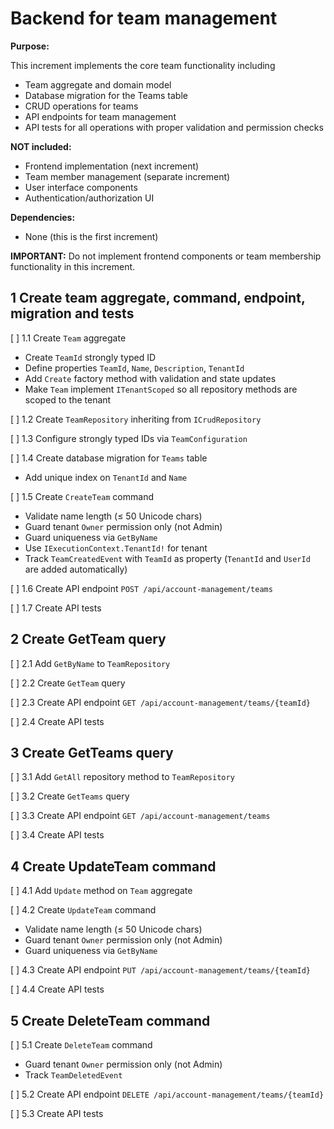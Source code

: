 ---
---

# Backend for team management

**Purpose:**

This increment implements the core team functionality including
- Team aggregate and domain model
- Database migration for the Teams table
- CRUD operations for teams
- API endpoints for team management
- API tests for all operations with proper validation and permission checks

**NOT included:**
- Frontend implementation (next increment)
- Team member management (separate increment)
- User interface components
- Authentication/authorization UI

**Dependencies:**
- None (this is the first increment)

**IMPORTANT:**
Do not implement frontend components or team membership functionality in this increment.  

## 1 Create team aggregate, command, endpoint, migration and tests

[ ] 1.1 Create `Team` aggregate
  - Create `TeamId` strongly typed ID
  - Define properties `TeamId`, `Name`, `Description`, `TenantId`
  - Add `Create` factory method with validation and state updates
  - Make `Team` implement `ITenantScoped` so all repository methods are scoped to the tenant

[ ] 1.2 Create `TeamRepository` inheriting from `ICrudRepository`

[ ] 1.3 Configure strongly typed IDs via `TeamConfiguration`

[ ] 1.4 Create database migration for `Teams` table
  - Add unique index on `TenantId` and `Name`

[ ] 1.5 Create `CreateTeam` command
  - Validate name length (≤ 50 Unicode chars)
  - Guard tenant `Owner` permission only (not Admin)
  - Guard uniqueness via `GetByName`
  - Use `IExecutionContext.TenantId!` for tenant
  - Track `TeamCreatedEvent` with `TeamId` as property (`TenantId` and `UserId` are added automatically)

[ ] 1.6 Create API endpoint `POST /api/account-management/teams`

[ ] 1.7 Create API tests  

## 2 Create GetTeam query

[ ] 2.1 Add `GetByName` to `TeamRepository`

[ ] 2.2 Create `GetTeam` query

[ ] 2.3 Create API endpoint `GET /api/account-management/teams/{teamId}`

[ ] 2.4 Create API tests  

## 3 Create GetTeams query

[ ] 3.1 Add `GetAll` repository method to `TeamRepository`

[ ] 3.2 Create `GetTeams` query

[ ] 3.3 Create API endpoint `GET /api/account-management/teams`

[ ] 3.4 Create API tests  

## 4 Create UpdateTeam command

[ ] 4.1 Add `Update` method on `Team` aggregate

[ ] 4.2 Create `UpdateTeam` command
  - Validate name length (≤ 50 Unicode chars)
  - Guard tenant `Owner` permission only (not Admin)
  - Guard uniqueness via `GetByName`

[ ] 4.3 Create API endpoint `PUT /api/account-management/teams/{teamId}`  

[ ] 4.4 Create API tests  

## 5 Create DeleteTeam command

[ ] 5.1 Create `DeleteTeam` command
  - Guard tenant `Owner` permission only (not Admin)
  - Track `TeamDeletedEvent`

[ ] 5.2 Create API endpoint `DELETE /api/account-management/teams/{teamId}`

[ ] 5.3 Create API tests
